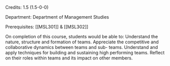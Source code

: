 Credits: 1.5 (1.5-0-0)

Department: Department of Management Studies

Prerequisites: [[MSL301]] & [[MSL302]]

On completion of this course, students would be able to: Understand the nature, structure and formation of teams. Appreciate the competitive and collaborative dynamics between teams and sub- teams. Understand and apply techniques for building and sustaining high performing teams. Reflect on their roles within teams and its impact on other members.